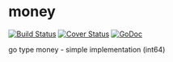 # money

[![Build Status](https://travis-ci.org/antonikonovalov/money.svg?branch=master)](https://travis-ci.org/antonikonovalov/money)
[![Cover Status](http://gocover.io/_badge/github.com/antonikonovalov/money?branch=master)](http://gocover.io/github.com/antonikonovalov/money)
[![GoDoc](https://godoc.org/github.com/antonikonovalov/money?status.svg)](http://godoc.org/github.com/antonikonovalov/money)

go type money - simple implementation (int64)
